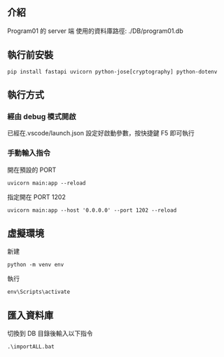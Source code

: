 ## 介紹

Program01 的 server 端
使用的資料庫路徑: ./DB/program01.db

## 執行前安裝

```
pip install fastapi uvicorn python-jose[cryptography] python-dotenv
```

## 執行方式

### 經由 debug 模式開啟

已經在.vscode/launch.json 設定好啟動參數，按快捷鍵 F5 即可執行

### 手動輸入指令

開在預設的 PORT

```
uvicorn main:app --reload
```

指定開在 PORT 1202

```
uvicorn main:app --host '0.0.0.0' --port 1202 --reload
```

## 虛擬環境

新建

```
python -m venv env
```

執行

```
env\Scripts\activate
```

## 匯入資料庫

切換到 DB 目錄後輸入以下指令

```
.\importALL.bat
```
